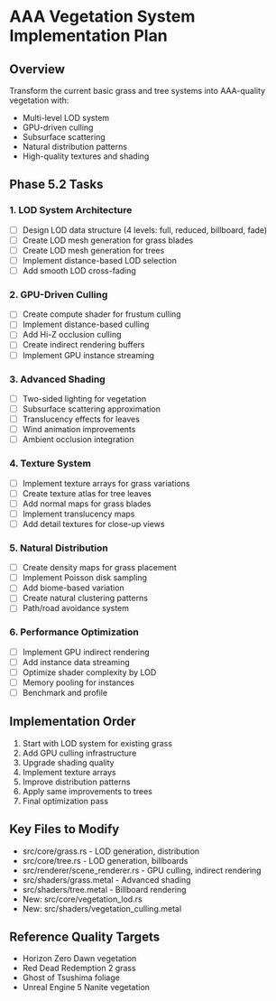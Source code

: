 # AAA Vegetation System Implementation Plan

## Overview
Transform the current basic grass and tree systems into AAA-quality vegetation with:
- Multi-level LOD system
- GPU-driven culling
- Subsurface scattering
- Natural distribution patterns
- High-quality textures and shading

## Phase 5.2 Tasks

### 1. LOD System Architecture
- [ ] Design LOD data structure (4 levels: full, reduced, billboard, fade)
- [ ] Create LOD mesh generation for grass blades
- [ ] Create LOD mesh generation for trees
- [ ] Implement distance-based LOD selection
- [ ] Add smooth LOD cross-fading

### 2. GPU-Driven Culling
- [ ] Create compute shader for frustum culling
- [ ] Implement distance-based culling
- [ ] Add Hi-Z occlusion culling
- [ ] Create indirect rendering buffers
- [ ] Implement GPU instance streaming

### 3. Advanced Shading
- [ ] Two-sided lighting for vegetation
- [ ] Subsurface scattering approximation
- [ ] Translucency effects for leaves
- [ ] Wind animation improvements
- [ ] Ambient occlusion integration

### 4. Texture System
- [ ] Implement texture arrays for grass variations
- [ ] Create texture atlas for tree leaves
- [ ] Add normal maps for grass blades
- [ ] Implement translucency maps
- [ ] Add detail textures for close-up views

### 5. Natural Distribution
- [ ] Create density maps for grass placement
- [ ] Implement Poisson disk sampling
- [ ] Add biome-based variation
- [ ] Create natural clustering patterns
- [ ] Path/road avoidance system

### 6. Performance Optimization
- [ ] Implement GPU indirect rendering
- [ ] Add instance data streaming
- [ ] Optimize shader complexity by LOD
- [ ] Memory pooling for instances
- [ ] Benchmark and profile

## Implementation Order
1. Start with LOD system for existing grass
2. Add GPU culling infrastructure
3. Upgrade shading quality
4. Implement texture arrays
5. Improve distribution patterns
6. Apply same improvements to trees
7. Final optimization pass

## Key Files to Modify
- src/core/grass.rs - LOD generation, distribution
- src/core/tree.rs - LOD generation, billboards
- src/renderer/scene_renderer.rs - GPU culling, indirect rendering
- src/shaders/grass.metal - Advanced shading
- src/shaders/tree.metal - Billboard rendering
- New: src/core/vegetation_lod.rs
- New: src/shaders/vegetation_culling.metal

## Reference Quality Targets
- Horizon Zero Dawn vegetation
- Red Dead Redemption 2 grass
- Ghost of Tsushima foliage
- Unreal Engine 5 Nanite vegetation